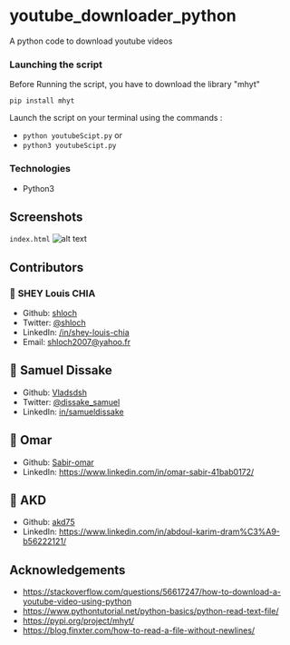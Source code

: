 # youtube_downloader_python
A python code to download youtube videos


### Launching the script

Before Running the script, you have to download the library "mhyt"

`pip install mhyt`

Launch the script on your terminal using the commands :

- `python youtubeScipt.py` or
- `python3 youtubeScipt.py` 

### Technologies

- Python3

## Screenshots

`index.html`
![alt text](https://github.com/shloch/youtube_downloader_python/blob/main/youtubeDownload.gif)

## Contributors

### 👤 **SHEY Louis CHIA**

- Github: [shloch](https://github.com/shloch)
- Twitter: [@shloch](https://twitter.com/shloch)
- LinkedIn: [/in/shey-louis-chia](https://www.linkedin.com/in/shey-louis-chia)
- Email: shloch2007@yahoo.fr

## 👤 **Samuel Dissake**
- Github: [Vladsdsh](https://github.com/Vladsdsh)
- Twitter: [@dissake_samuel](https://twitter.com/dissake_samuel)
- LinkedIn: [in/samueldissake](https://www.linkedin.com/in/samueldissake)

## 👤 **Omar**
- Github: [Sabir-omar](https://github.com/Sabir-omar)
- LinkedIn: https://www.linkedin.com/in/omar-sabir-41bab0172/

## 👤 **AKD**
- Github: [akd75](https://github.com/akd75)
- LinkedIn: https://www.linkedin.com/in/abdoul-karim-dram%C3%A9-b56222121/

## Acknowledgements
- https://stackoverflow.com/questions/56617247/how-to-download-a-youtube-video-using-python
- https://www.pythontutorial.net/python-basics/python-read-text-file/
- https://pypi.org/project/mhyt/
- https://blog.finxter.com/how-to-read-a-file-without-newlines/